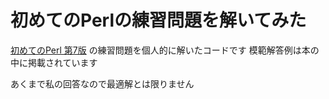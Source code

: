 # 初めてのPerlの練習問題を解いてみた
[初めてのPerl 第7版]( https://www.oreilly.co.jp/books/9784873118246/ ) の練習問題を個人的に解いたコードです
模範解答例は本の中に掲載されています

あくまで私の回答なので最適解とは限りません

